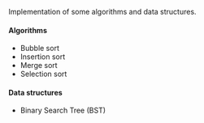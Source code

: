Implementation of some algorithms and data structures.

#### Algorithms
* Bubble sort
* Insertion sort
* Merge sort
* Selection sort

#### Data structures
* Binary Search Tree (BST)
